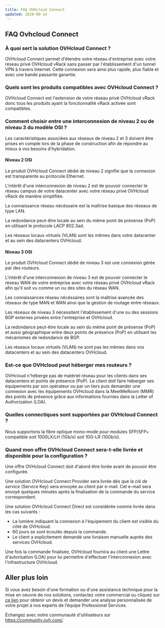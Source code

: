 ```yaml
---
title: FAQ OVHcloud Connect
updated: 2020-09-14
---
```



## FAQ Ovhcloud Connect

### À quoi sert la solution OVHcloud Connect ?

OVHcloud Connect permet d'étendre votre réseau d'entreprise avec votre réseau privé OVHcloud vRack sans passer par l'établissement d'un tunnel VPN à travers Internet. Cette connexion sera ainsi plus rapide, plus fiable et avec une bande passante garantie.

### Quels sont les produits compatibles avec OVHcloud Connect ?

OVHcloud Connect est l'extension de votre réseau privé OVHcloud vRack donc tous les produits ayant la fonctionnalité vRack activée sont compatibles.

### Comment choisir entre une interconnexion de niveau 2 ou de niveau 3 du modèle OSI ?

Les caractéristiques associées aux réseaux de niveau 2 et 3 doivent être prises en compte lors de la phase de construction afin de répondre au mieux à vos besoins d'hybridation.

#### Niveau 2 OSI

Le produit OVHcloud Connect dédié de niveau 2 signifie que la connexion est transparente au protocole Ethernet.

L'intérêt d'une interconnexion de niveau 2 est de pouvoir connecter le réseau campus de votre datacenter avec votre réseau privé OVHcloud vRack de manière simplifiée. 

La connaissance réseau nécéssaire est la maîtrise basique des réseaux de type LAN. 

La redondance peut-être locale au sein du même point de présense (PoP) en utilisant le protocole LACP 802.3ad.

Les réseaux locaux virtuels (VLAN) sont les mêmes dans votre datacenter et au sein des datacenters OVHcloud.

#### Niveau 3 OSI

Le produit OVHcloud Connect dédié de niveau 3 est une connexion gérée par des routeurs. 

L'intérêt d'une interconnexion de niveau 3 est de pouvoir connecter le réseau WAN de votre entreprise avec votre réseau privé OVHcloud vRack afin qu'il soit vu comme un ou des sites du réseau WAN. 

Les connaissances réseau nécéssaires sont la maîtrise avancée des réseaux de type MAN et WAN ainsi que la gestion de routage entre réseaux. 

Les réseaux de niveau 3 nécessitent l'établissement d'une ou des sessions BGP externes privées entre l'entreprise et OVHcloud. 

La redondance peut-être locale au sein du même point de présense (PoP) et aussi géographique entre deux points de présence (PoP) en utilisant les mécanismes de redondance de BGP.

Les réseaux locaux virtuels (VLAN) ne sont pas les mêmes dans vos datacenters et au sein des datacenters OVHcloud.

### Est-ce que OVHcloud peut héberger mes routeurs ?

OVHcloud n'héberge pas de matériel réseau pour les clients dans ses datacenters et points de présence (PoP). Le client doit faire héberger ses équipements par son opérateur ou par un tiers puis demander une connexion avec les équipements OVHcloud dans la MeetMeRoom (MMR) des points de présence grâce aux informations fournies dans la Letter of Authorization (LOA). 


### Quelles connectiques sont supportées par OVHcloud Connect ?

Nous supportons la fibre optique mono-mode pour modules SFP/SFP+ compatible soit 1000LX/LH (1Gb/s) soit 10G-LR (10Gb/s).

### Quand mon offre OVHcloud Connect sera-t-elle livrée et disponible pour la configuration ?

Une offre OVHcloud Connect doit d'abord être livrée avant de pouvoir être configurée.

Une solution OVHcloud Connect Provider sera livrée dès que la *clé de service* (Service Key) sera envoyée au client par e-mail. Cet e-mail sera envoyé quelques minutes après la finalisation de la commande du service correspondant.

Une solution OVHcloud Connect Direct est considérée comme livrée dans les cas suivants :

- La lumière indiquant la connexion à l'équipement du client est visible du côté de OVHcloud.
- 60 jours se sont écoulés depuis la commande.
- Le client a explicitement demandé une livraison manuelle auprès des services OVHcloud.

Une fois la commande finalisée, OVHcloud fournira au client une Lettre d'autorisation (LOA) pour lui permettre d'effectuer l'interconnexion avec l'infrastructure OVHcloud.

## Aller plus loin

Si vous avez besoin d'une formation ou d'une assistance technique pour la mise en oeuvre de nos solutions, contactez votre commercial ou cliquez sur [ce lien](https://www.ovhcloud.com/fr/professional-services/) pour obtenir un devis et demander une analyse personnalisée de votre projet à nos experts de l’équipe Professional Services.

Échangez avec notre communauté d'utilisateurs sur <https://community.ovh.com/>.

